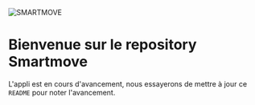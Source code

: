 ﻿![SMARTMOVE](https://i.ibb.co/VD9cTwX/smartmovelong.png)
# Bienvenue sur le repository Smartmove

L'appli est en cours d'avancement, nous essayerons de mettre à jour ce `README` pour noter l'avancement.

